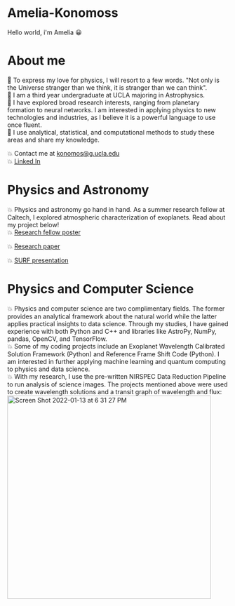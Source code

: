 # Amelia-Konomoss
Hello world, i'm Amelia
:grinning:
# About me



:dizzy: To express my love for physics, I will resort to a few words. "Not only is the Universe stranger than we think, it is stranger than we can think". <br />
:dizzy: I am a third year undergraduate at UCLA majoring in Astrophysics. <br />
:dizzy:  I have explored broad research interests, ranging from planetary formation to neural networks. I am interested in applying physics to new technologies and industries, as I believe it is a powerful language to use once fluent. <br />
:dizzy:  I use analytical, statistical, and computational methods to study these areas and share my knowledge.  <br />

:boom: Contact me at konomos@g.ucla.edu  <br />
:boom: [Linked In](https://www.linkedin.com/in/amelia-konomos/)

# Physics and Astronomy

:boom: Physics and astronomy go hand in hand. As a summer research fellow at Caltech, I explored atmospheric characterization of exoplanets. Read about my project below! <br />
:boom: [Research fellow poster](https://github.com/akonomos/Amelia-Konomoss/files/7856561/RESEARCH_POSTER.pdf) <br />

:boom: [Research paper](https://github.com/akonomos/Amelia-Konomoss/files/7856583/final_report_SURF.pdf)

:boom: [SURF presentation](https://www.youtube.com/watch?v=WAnW8u--diQ)

# Physics and Computer Science
:boom: Physics and computer science are two complimentary fields. The former provides an analytical framework about the natural world while the latter applies practical insights to data science. Through my studies, I have gained experience with both Python and C++ and libraries like AstroPy, NumPy, pandas, OpenCV, and TensorFlow.  <br />
:boom: Some of my coding projects include an Exoplanet Wavelength Calibrated Solution Framework (Python) and Reference Frame Shift Code (Python). I am interested in further applying machine learning and quantum computing to physics and data science. <br /> 
:boom: With my research, I use the pre-written NIRSPEC Data Reduction Pipeline to run analysis of science images. The projects mentioned above were used to create wavelength solutions and a transit graph of wavelength and flux: 
<img width="464" alt="Screen Shot 2022-01-13 at 6 31 27 PM" src="https://user-images.githubusercontent.com/66533374/149443123-5831d39f-bece-4754-9106-fb8d0d06d5a8.png">



